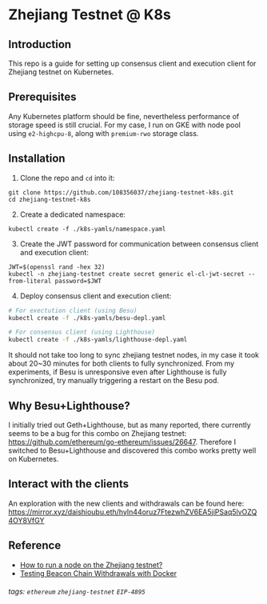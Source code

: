 # Zhejiang Testnet @ K8s

## Introduction

This repo is a guide for setting up consensus client and execution client for Zhejiang testnet on Kubernetes.

## Prerequisites

Any Kubernetes platform should be fine, nevertheless performance of storage speed is still crucial. For my case, I run on GKE with node pool using `e2-highcpu-8`, along with `premium-rwo` storage class.

## Installation

1. Clone the repo and `cd` into it:

```
git clone https://github.com/108356037/zhejiang-testnet-k8s.git
cd zhejiang-testnet-k8s
```

2. Create a dedicated namespace:

```
kubectl create -f ./k8s-yamls/namespace.yaml
```

3. Create the JWT password for communication between consensus client and execution client:

```
JWT=$(openssl rand -hex 32)
kubectl -n zhejiang-testnet create secret generic el-cl-jwt-secret --from-literal password=$JWT
```

4. Deploy consensus client and execution client:

```bash
# For exectution client (using Besu)
kubectl create -f ./k8s-yamls/besu-depl.yaml

# For consensus client (using Lighthouse)
kubectl create -f ./k8s-yamls/lighthouse-depl.yaml
```

It should not take too long to sync zhejiang testnet nodes, in my case it took about 20~30 minutes for both clients to fully synchronized. From my experiments, if Besu is unresponsive even after Lighthouse is fully synchronized, try manually triggering a restart on the Besu pod.

## Why Besu+Lighthouse?

I initially tried out Geth+Lighthouse, but as many reported, there currently seems to be a bug for this combo on Zhejiang testnet: https://github.com/ethereum/go-ethereum/issues/26647. Therefore I switched to Besu+Lighthouse and discovered this combo works pretty well on Kubernetes.

## Interact with the clients

An exploration with the new clients and withdrawals can be found here: https://mirror.xyz/daishioubu.eth/hyIn44oruz7FtezwhZV6EA5jiPSaq5lvOZQ4OY8VfGY

## Reference

- [How to run a node on the Zhejiang testnet?](https://notes.ethereum.org/@launchpad/zhejiang#How-to-run-a-node-on-the-Zhejiang-testnet)
- [Testing Beacon Chain Withdrawals with Docker](https://mirror.xyz/ladislaus.eth/nYZCmrO7ZndrP92kGyJG0-wzbnIsd3HwxsII-gT1zu8)

###### tags: `ethereum` `zhejiang-testnet` `EIP-4895`

